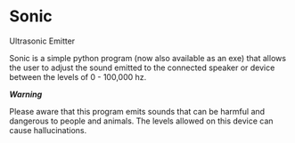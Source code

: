 # Sonic
Ultrasonic Emitter

Sonic is a simple python program (now also available as an exe) that allows
the user to adjust the sound emitted to the connected speaker or device 
between the levels of 0 - 100,000 hz.

***Warning***

Please aware that this program emits sounds that can be harmful and dangerous 
to people and animals. The levels allowed on this device can cause hallucinations.
